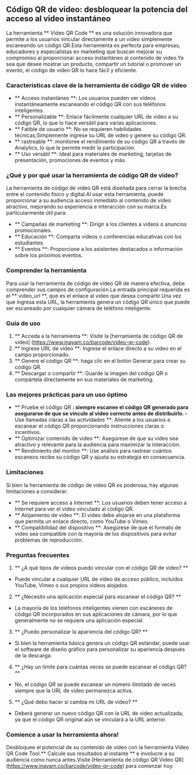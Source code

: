 ## Código QR de video: desbloquear la potencia del acceso al video instantáneo

La herramienta ** Video QR Code ** es una solución innovadora que permite a los usuarios vincular directamente a un video simplemente escaneando un código QR.Esta herramienta es perfecta para empresas, educadores y especialistas en marketing que buscan mejorar su compromiso al proporcionar acceso instantáneo al contenido de video.Ya sea que desee mostrar un producto, compartir un tutorial o promover un evento, el código de video QR lo hace fácil y eficiente.

### Características clave de la herramienta de código QR de video

- ** Acceso instantáneo **: Los usuarios pueden ver videos instantáneamente escaneando el código QR con sus teléfonos inteligentes.
- ** Personalizable **: Enlace fácilmente cualquier URL de video a su código QR, lo que lo hace versátil para varias aplicaciones.
- ** Fatible de usuario **: No se requieren habilidades técnicas;Simplemente ingrese su URL de video y genere su código QR.
- ** rastreable **: monitoree el rendimiento de su código QR a través de Analytics, lo que le permite medir la participación.
- ** Uso versátil **: Ideal para materiales de marketing, tarjetas de presentación, promociones de eventos y más.

### ¿Qué y por qué usar la herramienta de código QR de video?

La herramienta de código de video QR está diseñada para cerrar la brecha entre el contenido físico y digital.Al usar esta herramienta, puede proporcionar a su audiencia acceso inmediato al contenido de video atractivo, mejorando su experiencia e interacción con su marca.Es particularmente útil para:

- ** Campañas de marketing **: Dirigir a los clientes a videos o anuncios promocionales.
- ** Educación **: Comparta videos o conferencias educativas con los estudiantes.
- ** Eventos **: Proporcione a los asistentes destacados o información sobre los próximos eventos.

### Comprender la herramienta

Para usar la herramienta de código de video QR de manera efectiva, debe comprender sus campos de configuración.La entrada principal requerida es el ** video_url **, que es el enlace al video que desea compartir.Una vez que ingresa esta URL, la herramienta genera un código QR único que puede ser escaneado por cualquier cámara de teléfono inteligente.

### Guía de uso

1. ** Acceda a la herramienta **: Visite la [herramienta de código QR de video] (https://www.inayam.co/barcode/video-qr-code).
2. ** Ingrese URL de video **: Ingrese el enlace directo a su video en el campo proporcionado.
3. ** Genere el código QR **: haga clic en el botón Generar para crear su código QR.
4. ** Descargar o compartir **: Guarde la imagen del código QR o compártela directamente en sus materiales de marketing.

### Las mejores prácticas para un uso óptimo

- ** Pruebe el código QR **: siempre escanee el código QR generado para asegurarse de que se vincule al video correcto antes de distribuirlo.
-** Use llamadas claras a las actividades **: Aliente a los usuarios a escanear el código QR proporcionando instrucciones claras o incentivos.
- ** Optimizar contenido de video **: Asegúrese de que su video sea atractivo y relevante para la audiencia para maximizar la interacción.
- ** Rendimiento del monitor **: Use análisis para rastrear cuántos escaneos recibe su código QR y ajusta su estrategia en consecuencia.

### Limitaciones

Si bien la herramienta de código de video QR es poderosa, hay algunas limitaciones a considerar:
- ** Se requiere acceso a Internet **: Los usuarios deben tener acceso a Internet para ver el video vinculado al código QR.
- ** Alojamiento de video **: El video debe alojarse en una plataforma que permita un enlace directo, como YouTube o Vimeo.
- ** Compatibilidad del dispositivo **: Asegúrese de que el formato de video sea compatible con la mayoría de los dispositivos para evitar problemas de reproducción.

### Preguntas frecuentes

1. ** ¿A qué tipos de videos puedo vincular con el código QR de video? **
- Puede vincular a cualquier URL de video de acceso público, incluidos YouTube, Vimeo o sus propios videos alojados.

2. ** ¿Necesito una aplicación especial para escanear el código QR? **
- La mayoría de los teléfonos inteligentes vienen con escáneres de código QR incorporados en sus aplicaciones de cámara, por lo que generalmente no se requiere una aplicación especial.

3. ** ¿Puedo personalizar la apariencia del código QR? **
- Si bien la herramienta básica genera un código QR estándar, puede usar el software de diseño gráfico para personalizar su apariencia después de la descarga.

4. ** ¿Hay un límite para cuántas veces se puede escanear el código QR? **
- No, el código QR se puede escanear un número ilimitado de veces siempre que la URL de video permanezca activa.

5. ** ¿Qué debo hacer si cambia mi URL de video? **
- Deberá generar un nuevo código QR con la URL de video actualizada, ya que el código QR original aún se vinculará a la URL anterior.

### Comience a usar la herramienta ahora!

Desbloquee el potencial de su contenido de video con la herramienta Video QR Code Tool.** Calcule sus resultados al instante ** e involucre a su audiencia como nunca antes.Visite [Herramienta de código QR Video QR] (https://www.inayam.co/barcode/video-qr-code) para comenzar hoy.